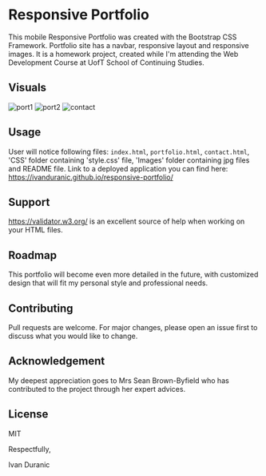 # Responsive Portfolio

This mobile Responsive Portfolio was created with the Bootstrap CSS Framework. Portfolio site has
a navbar, responsive layout and responsive images. It is a homework project, created while I'm attending the Web Development Course at UofT School of Continuing Studies.

## Visuals

![port1](https://user-images.githubusercontent.com/61889668/100056880-6550db00-2df4-11eb-8c64-2dac9164d6ba.jpg)
![port2](https://user-images.githubusercontent.com/61889668/100056890-67b33500-2df4-11eb-9c8d-52cb900bdaf8.jpg)
![contact](https://user-images.githubusercontent.com/61889668/96398071-f818ad00-1198-11eb-83c2-ff8090dcf14d.jpg)

## Usage

User will notice following files: `index.html`, `portfolio.html`, `contact.html`, 'CSS' folder containing 'style.css' file, 'Images' folder containing jpg files and README file.
Link to a deployed application you can find here: https://ivanduranic.github.io/responsive-portfolio/

## Support

https://validator.w3.org/ is an excellent source of help when working on your HTML files.

## Roadmap

This portfolio will become even more detailed in the future, with customized design that will fit my personal style and professional needs.

## Contributing

Pull requests are welcome. For major changes, please open an issue first to discuss what you would like to change.

## Acknowledgement

My deepest appreciation goes to Mrs Sean Brown-Byfield who has contributed to the project through her expert advices.

## License

MIT


Respectfully,


Ivan Duranic

